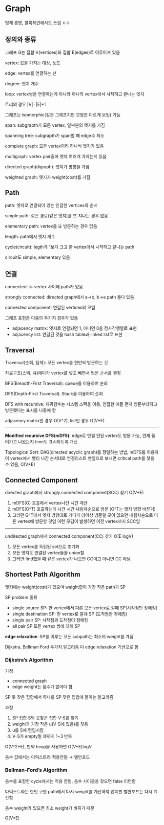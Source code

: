 # Graph
명제 증명, 블록체인에서도 쓰임 ㄷㄷ

## 정의와 종류

그래프 G는 집합 V(vertices)와 집합 E(edges)로 이루어져 있음

vertex: 값을 가지는 대상, 노드

edge: vertex를 연결하는 선

degree: 엣지 개수

loop: vertex쌍을 연결하는게 아니라 하나의 vertex에서 시작하고 끝나는 엣지

트리의 경우 |V|=|E|+1

그래프는 isomorphic(같은 그래프지만 모양은 다르게 보임) 가능

span: subgrapth가 모든 vertex, 일부분의 엣지를 가짐

spanning tree: subgrapth가 span할 때 edge수 최소

complete graph: 모든 vertex끼리 하나씩 엣지가 있음

multigraph: vertex pair중에 엣지 여러개 가지는게 있음

directed graph(digraph): 엣지가 방향을 가짐

weighted graph: 엣지가 weight(cost)를 가짐

## Path

path: 엣지로 연결되어 있는 인접한 vertices의 순서

simple path: 같은 경로(같은 엣지)를 또 지나는 경우 없음

elementary path: vertex를 또 방문하는 경우 없음

length: path에서 엣지 개수

cycle(circuit): legth가 1보다 크고 한 vertex에서 시작하고 끝나는 path

circuit도 simple, elementary 있음

## 연결
connected: 두 vertex 사이에 path가 있음

strongly connected: directed graph에서 a→b, b→a path 둘다 있음

connected component: 연결된 vertices의 모임

그래프 표현은 다음의 두가지 경우가 있음

- adjacency matrix: 엣지로 연결되면 1, 아니면 0을 정사각행렬로 표현
- adjacency list: 연결된 것을 hash table과 linked list로 표현

## Traversal

Traversal(순회, 탐색): 모든 vertex를 한번씩 방문하는 것

자료구조(스택, 큐)에다가 vertex를 넣고 뺴면서 방문 순서를 결정

BFS(Breadth-First Traversal): queue를 이용하여 순회

DFS(Depth-First Traversal): Stack을 이용하여 순회

DFS with recursive: 재귀함수는 시스템 스택을 이용, 인접한 애들 먼저 방문부터하고 방문했다는 표시를 나중에 함

adjacency matrix인 경우 O(V^2), list인 경우 O(V+E)

---

**Modified recursive DFS(mDFS)**: edge로 연결 안된 vertex도 방문 가능, 언제 들어가고 나왔는지 time도 표시하도록 개선

Topological Sort: DAG(directed acyclic graph)를 정렬하는 방법, mDFS를 이용하여 vertex에서 빨리 나간 순서대로 연결리스트 맨앞으로 보내면 critical path를 찾을 수 있음, O(V+E)

## Connected Component

directed graph에서 strongly connected component(SCC) 찾기 O(V+E)

1. mDFS(G) 호출해서 vertex나간 시간 계산
2. mDFS(G^T) 호출하는데 나간 시간 내림차순으로 방문 (G^T는 엣지 방향 바꾼거)
3. 그러면 G^T에서 엣지 방향대로 가다가 더이상 방문할 곳이 없으면 내림차순으로 다른 vertex에 방문할 것임 이런 끊김이 발생하면 이전 vertex까지 SCC임

---

undirected graph에서 connected component(CC) 찾기 O(E logV)

1. 모든 vertex를 독립된 set으로 초기화
2. 모든 엣지도 연결된 vertex들을 union함
3. 그러면 find했을 때 같은 vertex가 나오면 CC이고 아니면 CC 아님

## Shortest Path Algorithm
엣지에는 weight(cost)가 있으며 weight합이 가장 작은 path가 SP

SP problem 종류

- single source SP: 한 vertex에서 다른 모든 vertex로 갈때 SP(시작점만 정해짐)
- single destination SP: 한 vertex로 갈떄 SP (도착점만 정해짐)
- single pair SP: 시작점과 도착점이 정해짐
- all pair SP 모든 vertex 쌍에 대해 SP

**edge relaxation**: SP를 이루는 모든 subpath는 최소의 weight를 가짐

Dijkstra, Bellman Ford 두가지 알고리즘 다 edge relaxation 기반으로 함

### Dijkstra’s Algorithm

가정

- connected graph
- edge weight는 음수가 없어야 함

 SP 못 찾은 집합에서 하나를 SP 찾은 집합에 들이는 알고리즘

과정

1. SP 집합 S와 못찾은 집합 V-S를 찾기
2. weight가 가장 작은 u(V-S에 있음)를 찾음
3. u를 S에 편입시킴
4. V-S가 empty될 떄까지 1~3 반복

O(V^2+E), 만약 heap을 사용하면 O(V+E)logV

음수 값에서는 다익스트라 적용안됨 → 벨만포드

### Bellman-Ford’s Algorithm

음수를 포함한 cycle에서는 적용 안됨, 음수 사이클을 찾으면 false 리턴함

다익스트라는 한번 구한 path에서 다시 weight를 계산하지 않지만 벨만포드는 다시 계산함

음수 weight가 있으면 최소 weight가 바뀌기 때문

O(V*E)
